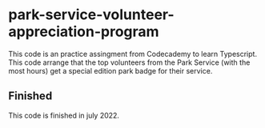 # park-service-volunteer-appreciation-program
This code is an practice assingment from Codecademy to learn Typescript. This code arrange that the top volunteers from the Park Service (with the most hours) get a special edition park badge for their service. 

## Finished
This code is finished in july 2022. 
